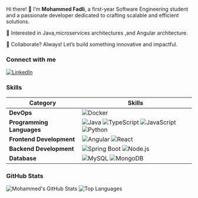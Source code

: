 Hi there! 👋
I’m **Mohammed Fadli**, a first-year Software Engineering student and a passionate developer dedicated to crafting scalable and efficient solutions.

🌟 Interested in Java,microservices architectures ,and Angular architecture.

🤝 Collaborate? Always! Let’s build something innovative and impactful.

### Connect with me
[![LinkedIn](https://img.shields.io/badge/LinkedIn-%230077B5.svg?style=flat-square&logo=linkedin&logoColor=white)](https://www.linkedin.com/in/mohammed-fadli-87710726a/)

### Skills

| Category                  | Skills                                                                                                                                                                                                                                                                                                                                                                                                                                                           |
| ------------------------- | ---------------------------------------------------------------------------------------------------------------------------------------------------------------------------------------------------------------------------------------------------------------------------------------------------------------------------------------------------------------------------------------------------------------------------------------------------------------- |
| **DevOps**                | ![Docker](https://img.shields.io/badge/Docker-%230db7ed.svg?style=flat-square&logo=docker&logoColor=white)                                                                                                                                                                                                                                                                                                                                                       |
| **Programming Languages** | ![Java](https://img.shields.io/badge/Java-%23ED8B00.svg?style=flat-square&logo=openjdk&logoColor=white) ![TypeScript](https://img.shields.io/badge/TypeScript-%23007ACC.svg?style=flat-square&logo=typescript&logoColor=white) ![JavaScript](https://img.shields.io/badge/JavaScript-%23F7DF1E.svg?style=flat-square&logo=javascript&logoColor=black) ![Python](https://img.shields.io/badge/Python-%233776AB.svg?style=flat-square&logo=python&logoColor=white) |
| **Frontend Development**  | ![Angular](https://img.shields.io/badge/Angular-%23DD0031.svg?style=flat-square&logo=angular&logoColor=white) ![React](https://img.shields.io/badge/React-%2361DAFB.svg?style=flat-square&logo=react&logoColor=black)                                                                                                                                                                                                                                            |
| **Backend Development**   | ![Spring Boot](https://img.shields.io/badge/Spring%20Boot-%236DB33F.svg?style=flat-square&logo=spring-boot&logoColor=white) ![Node.js](https://img.shields.io/badge/Node.js-%23339933.svg?style=flat-square&logo=node.js&logoColor=white)                                                                                                                                                                                                                        |
| **Database**              | ![MySQL](https://img.shields.io/badge/MySQL-%234479A1.svg?style=flat-square&logo=mysql&logoColor=white) ![MongoDB](https://img.shields.io/badge/MongoDB-%2347A248.svg?style=flat-square&logo=mongodb&logoColor=white)                                                                                                                                                                                                                                            |

### GitHub Stats

![Mohammed's GitHub Stats](https://github-readme-stats.vercel.app/api?username=MohammedFadliMF&show_icons=true&theme=radical)
![Top Languages](https://github-readme-stats.vercel.app/api/top-langs/?username=MohammedFadliMF&layout=compact&theme=radical)
